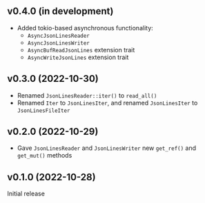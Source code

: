 v0.4.0 (in development)
-----------------------
- Added tokio-based asynchronous functionality:
    - `AsyncJsonLinesReader`
    - `AsyncJsonLinesWriter`
    - `AsyncBufReadJsonLines` extension trait
    - `AsyncWriteJsonLines` extension trait

v0.3.0 (2022-10-30)
-------------------
- Renamed `JsonLinesReader::iter()` to `read_all()`
- Renamed `Iter` to `JsonLinesIter`, and renamed `JsonLinesIter` to
  `JsonLinesFileIter`

v0.2.0 (2022-10-29)
-------------------
- Gave `JsonLinesReader` and `JsonLinesWriter` new `get_ref()` and `get_mut()`
  methods

v0.1.0 (2022-10-28)
-------------------
Initial release
